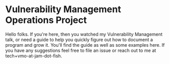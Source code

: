 # Vulnerability Management Operations Project

Hello folks. If you're here, then you watched my Vulnerability Management talk, or need a guide to help you quickly figure out how to document a program and grow it. You'll find the guide as well as some examples here. If you have any suggestions feel free to file an issue or reach out to me at tech+vmo-at-jam-dot-fish. 

